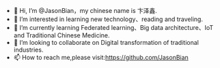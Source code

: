 - 👋 Hi, I’m @JasonBian，my chinese name is 卞泽鑫.
- 👀 I’m interested in learning new technology、reading and traveling.
- 🌱 I’m currently learning Federated learning、Big data architecture、IoT and Traditional Chinese Medicine.
- 💞️ I’m looking to collaborate on Digital transformation of traditional industries.
- 📫 How to reach me,please visit:https://github.com/JasonBian

<!---
JasonBian/JasonBian is a ✨ special ✨ repository because its `README.md` (this file) appears on your GitHub profile.
You can click the Preview link to take a look at your changes.
--->
